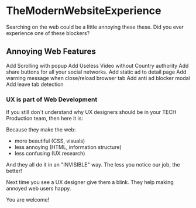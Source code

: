 # TheModernWebsiteExperience
Searching on the web could be a little annoying these these. Did you ever experience one of these blockers? 

## Annoying Web Features 
Add Scrolling with popup
Add Useless Video without Country authority
Add share buttons for all your social networks.
Add static ad to detail page
Add warning message when close/reload browser tab
Add anti ad blocker modal
Add leave tab detection

### UX is part of Web Development 
If you still don´t understand why UX designers should be in your TECH Production team, 
then here it is: 

Because they make the web:
- more beautiful (CSS, visuals)
- less annoying  (HTML, information structure)
- less confusing (UX research)

And they all do it in an "INVISIBLE" way.
The less you notice our job, the better!

Next time you see a UX designer give them a blink.
They help making annoyed web users happy. 

You are welcome! 

